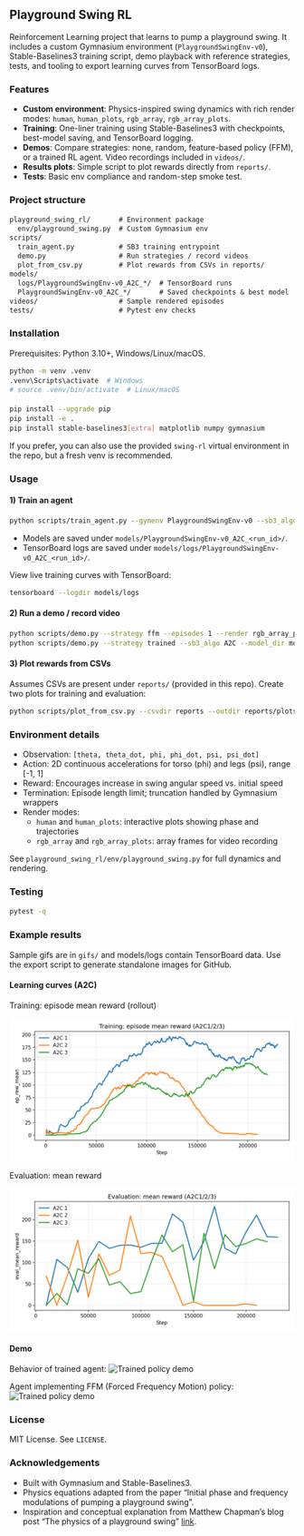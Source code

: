 ## Playground Swing RL

Reinforcement Learning project that learns to pump a playground swing. It includes a custom Gymnasium environment (`PlaygroundSwingEnv-v0`), Stable-Baselines3 training script, demo playback with reference strategies, tests, and tooling to export learning curves from TensorBoard logs.

### Features
- **Custom environment**: Physics-inspired swing dynamics with rich render modes: `human`, `human_plots`, `rgb_array`, `rgb_array_plots`.
- **Training**: One-liner training using Stable-Baselines3 with checkpoints, best-model saving, and TensorBoard logging.
- **Demos**: Compare strategies: none, random, feature-based policy (FFM), or a trained RL agent. Video recordings included in `videos/`.
- **Results plots**: Simple script to plot rewards directly from `reports/`.
- **Tests**: Basic env compliance and random-step smoke test.

### Project structure
```
playground_swing_rl/       # Environment package
  env/playground_swing.py  # Custom Gymnasium env
scripts/
  train_agent.py           # SB3 training entrypoint
  demo.py                  # Run strategies / record videos
  plot_from_csv.py         # Plot rewards from CSVs in reports/
models/
  logs/PlaygroundSwingEnv-v0_A2C_*/  # TensorBoard runs
  PlaygroundSwingEnv-v0_A2C_*/       # Saved checkpoints & best model
videos/                    # Sample rendered episodes
tests/                     # Pytest env checks
```

### Installation
Prerequisites: Python 3.10+, Windows/Linux/macOS.

```bash
python -m venv .venv
.venv\Scripts\activate  # Windows
# source .venv/bin/activate  # Linux/macOS

pip install --upgrade pip
pip install -e .
pip install stable-baselines3[extra] matplotlib numpy gymnasium
```

If you prefer, you can also use the provided `swing-rl` virtual environment in the repo, but a fresh venv is recommended.

### Usage

#### 1) Train an agent
```bash
python scripts/train_agent.py --gymenv PlaygroundSwingEnv-v0 --sb3_algo A2C
```
- Models are saved under `models/PlaygroundSwingEnv-v0_A2C_<run_id>/`.
- TensorBoard logs are saved under `models/logs/PlaygroundSwingEnv-v0_A2C_<run_id>/`.

View live training curves with TensorBoard:
```bash
tensorboard --logdir models/logs
```

#### 2) Run a demo / record video
```bash
python scripts/demo.py --strategy ffm --episodes 1 --render rgb_array_plots --save videos/
python scripts/demo.py --strategy trained --sb3_algo A2C --model_dir models\PlaygroundSwingEnv-v0_A2C_1\best_model.zip --render rgb_array_plots --episodes 1 --save videos/
```

#### 3) Plot rewards from CSVs
Assumes CSVs are present under `reports/` (provided in this repo). Create two plots for training and evaluation:
```bash
python scripts/plot_from_csv.py --csvdir reports --outdir reports/plots
```

### Environment details
- Observation: `[theta, theta_dot, phi, phi_dot, psi, psi_dot]`
- Action: 2D continuous accelerations for torso (phi) and legs (psi), range [-1, 1]
- Reward: Encourages increase in swing angular speed vs. initial speed
- Termination: Episode length limit; truncation handled by Gymnasium wrappers
- Render modes:
  - `human` and `human_plots`: interactive plots showing phase and trajectories
  - `rgb_array` and `rgb_array_plots`: array frames for video recording

See `playground_swing_rl/env/playground_swing.py` for full dynamics and rendering.

### Testing
```bash
pytest -q
```

### Example results
Sample gifs are in `gifs/` and models/logs contain TensorBoard data. Use the export script to generate standalone images for GitHub.

#### Learning curves (A2C)

Training: episode mean reward (rollout)

![Training rollout episode mean reward](plots/PlaygroundSwingEnv-v0_A2C_1_rollout_ep_rew_mean.png)

Evaluation: mean reward

![Evaluation mean reward](plots/PlaygroundSwingEnv-v0_A2C_1_eval_mean_reward.png)

#### Demo
Behavior of trained agent:
![Trained policy demo](gifs/trained-video-episode-0.gif)

Agent implementing FFM (Forced Frequency Motion) policy:
![Trained policy demo](gifs/ffm-video-episode-0.gif)

### License
MIT License. See `LICENSE`.

### Acknowledgements
- Built with Gymnasium and Stable-Baselines3.
- Physics equations adapted from the paper “Initial phase and frequency modulations of pumping a playground swing”.
- Inspiration and conceptual explanation from Matthew Chapman’s blog post “The physics of a playground swing” [link](https://zmatt.net/physics-of-a-playground-swing/).


